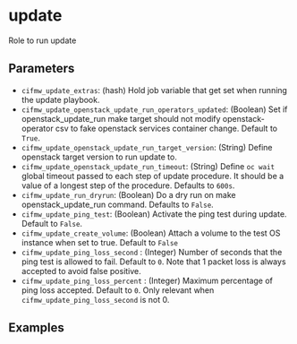 # update
Role to run update

## Parameters
* `cifmw_update_extras`: (hash) Hold job variable that get set when running the update playbook.
* `cifmw_update_openstack_update_run_operators_updated`: (Boolean) Set if openstack_update_run make target should not modify openstack-operator csv to fake openstack services container change. Default to `True`.
* `cifmw_update_openstack_update_run_target_version`: (String) Define openstack target version to run update to.
* `cifmw_update_openstack_update_run_timeout`: (String) Define `oc wait` global timeout passed to each step of update procedure. It should be a value of a longest step of the procedure. Defaults to `600s`.
* `cifmw_update_run_dryrun`: (Boolean) Do a dry run on make openstack_update_run command. Defaults to `False`.
* `cifmw_update_ping_test`: (Boolean) Activate the ping test during update. Default to `False`.
* `cifmw_update_create_volume`: (Boolean) Attach a volume to the test OS instance when set to true.  Default to `False`
* `cifmw_update_ping_loss_second` : (Integer) Number of seconds that the ping test is allowed to fail. Default to `0`. Note that 1 packet loss is always accepted to avoid false positive.
* `cifmw_update_ping_loss_percent` : (Integer) Maximum percentage of ping loss accepted.  Default to `0`. Only relevant when `cifmw_update_ping_loss_second` is not 0.

## Examples
